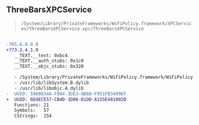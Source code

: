 ## ThreeBarsXPCService

> `/System/Library/PrivateFrameworks/WiFiPolicy.framework/XPCServices/ThreeBarsXPCService.xpc/ThreeBarsXPCService`

```diff

-765.6.0.0.0
+773.2.4.1.0
   __TEXT.__text: 0xbc4
   __TEXT.__auth_stubs: 0x1c0
   __TEXT.__objc_stubs: 0x320

   - /System/Library/PrivateFrameworks/WiFiPolicy.framework/WiFiPolicy
   - /usr/lib/libSystem.B.dylib
   - /usr/lib/libobjc.A.dylib
-  UUID: 5960834A-F004-3DE3-8B6D-F951FB3409EF
+  UUID: 6D4ECE57-CB4D-3D06-B1DD-A155E481002D
   Functions: 21
   Symbols:   57
   CStrings:  154

```
